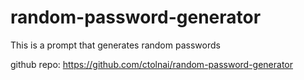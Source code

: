 # random-password-generator
This is a prompt that generates random passwords

github repo: https://github.com/ctolnai/random-password-generator

